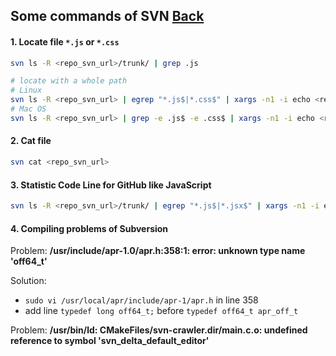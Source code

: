 ## Some commands of SVN [Back](./qa.md)

#### 1. Locate file `*.js` or `*.css`

```bash
svn ls -R <repo_svn_url>/trunk/ | grep .js

# locate with a whole path
# Linux
svn ls -R <repo_svn_url> | egrep "*.js$|*.css$" | xargs -n1 -i echo <repo_svn_url>/trunk/{} | awk "{print $1$2}"
# Mac OS
svn ls -R <repo_svn_url> | grep -e .js$ -e .css$ | xargs -n1 -i echo <repo_svn_url>/trunk/{} | awk "{print $1$2}"
```

#### 2. Cat file

```bash
svn cat <repo_svn_url>
```

#### 3. Statistic Code Line for GitHub like JavaScript

```bash
svn ls -R <repo_svn_url>/trunk/ | egrep "*.js$|*.jsx$" | xargs -n1 -i echo <repo_svn_url>/trunk/{} | awk "{print $1$2}" | xargs svn cat | grep -v ^$ | wc -l
```

#### 4. Compiling problems of Subversion

Problem: **/usr/include/apr-1.0/apr.h:358:1: error: unknown type name 'off64_t'**

Solution: 
- `sudo vi /usr/local/apr/include/apr-1/apr.h` in line 358
- add line `typedef long off64_t;` before `typedef off64_t apr_off_t`

Problem: **/usr/bin/ld: CMakeFiles/svn-crawler.dir/main.c.o: undefined reference to symbol 'svn_delta_default_editor'**
